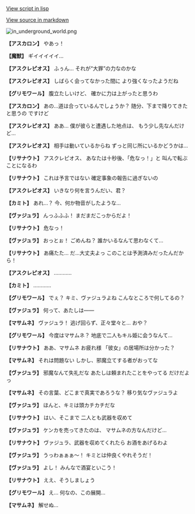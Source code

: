 [View script in lisp](../scripts/210111053.txt)

[View source in markdown](210111053.md)

![in_underground_world.png](../images/backgrounds/in_underground_world.png)

**【アスカロン】**
やあっ！

**【魔獣】**
ギイイイイイ…

**【アスクレピオス】**
ふぅん…
それが“大罪”の力なのかな

**【アスクレピオス】**
しばらく会ってなかった間に
より強くなったようだね

**【グリモワール】**
腹立たしいけど、
確かに力は上がったと思うわ

**【アスカロン】**
あの…道は合っているんでしょうか？
随分、下まで降りてきたと思うの
ですけど

**【アスクレピオス】**
ああ…
僕が彼らと遭遇した地点は、
もう少し先なんだけど…

**【アスクレピオス】**
相手は動いているからね
ずっと同じ所にいるかどうかは…

**【リサナウト】**
アスクレピオス、
あなたは十秒後、「危なっ！」と
叫んで転ぶことになるわ

**【リサナウト】**
これは予言ではない
確定事象の報告に過ぎないの

**【アスクレピオス】**
いきなり何を言うんだい、君？

**【カミト】**
あれ…？
今、何か物音がしたような…

**【ヴァジュラ】**
んっふふふ！
まだまだこっからだよ！

**【リサナウト】**
危なっ！

**【ヴァジュラ】**
おっとぉ！
ごめんね？
誰かいるなんて思わなくて…

**【リサナウト】**
あ痛たた…
だ…大丈夫よっ
このことは予測済みだったんだから！

**【アスクレピオス】**
…………

**【カミト】**
…………

**【グリモワール】**
でぇ？
キミ、ヴァジュラよね
こんなところで何してるの？

**【ヴァジュラ】**
何って、あたしは――

**【マサムネ】**
ヴァジュラ！
逃げ回らず、正々堂々と…
おや？

**【グリモワール】**
今度はマサムネ？
地底で二人もキル姫に会うなんて…

**【リサナウト】**
ああ、マサムネ
お疲れ様
「彼女」の居場所は分かった？

**【マサムネ】**
それは問題ない
しかし、邪魔立てする者がおってな

**【ヴァジュラ】**
邪魔なんて失礼だな
あたしは頼まれたことをやってる
だけだよっ

**【マサムネ】**
その言葉、どこまで真実であろうな？
移り気なヴァジュラよ

**【ヴァジュラ】**
ほんと、キミは頭カチカチだな

**【リサナウト】**
はい、そこまで
二人とも武器を収めて

**【ヴァジュラ】**
ケンカを売ってきたのは、
マサムネの方なんだけど…

**【リサナウト】**
ヴァジュラ、武器を収めてくれたら
お酒をあげるわよ

**【ヴァジュラ】**
うっわぁぁぁ～！
キミとは仲良くやれそうだ！

**【ヴァジュラ】**
よし！
みんなで酒宴といこう！

**【リサナウト】**
ええ、そうしましょう

**【グリモワール】**
え…
何なの、この展開…

**【マサムネ】**
解せぬ…